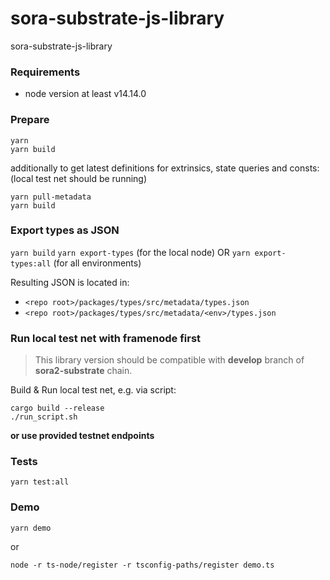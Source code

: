 # sora-substrate-js-library
sora-substrate-js-library

### Requirements
* node version at least v14.14.0

### Prepare
```
yarn
yarn build
```
additionally to get latest definitions for extrinsics, state queries and consts:\
(local test net should be running)
```
yarn pull-metadata
yarn build
```

### Export types as JSON
`yarn build`
`yarn export-types` (for the local node) OR `yarn export-types:all` (for all environments)

Resulting JSON is located in:
- `<repo root>/packages/types/src/metadata/types.json`
- `<repo root>/packages/types/src/metadata/<env>/types.json`

### Run local test net with framenode first

> This library version should be compatible with **develop** branch of **sora2-substrate** chain.

Build & Run local test net, e.g. via script:
```
cargo build --release
./run_script.sh
```
**or use provided testnet endpoints**
### Tests
```
yarn test:all
```

### Demo
```
yarn demo
```
or
```
node -r ts-node/register -r tsconfig-paths/register demo.ts
```
